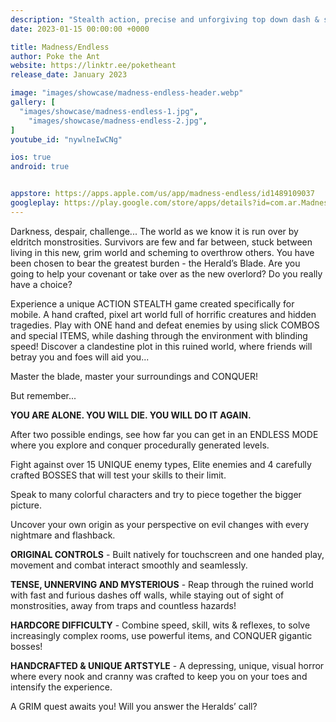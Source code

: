 ```yaml
---
description: "Stealth action, precise and unforgiving top down dash & slash game made for 1-handed mobile play!"
date: 2023-01-15 00:00:00 +0000

title: Madness/Endless
author: Poke the Ant
website: https://linktr.ee/poketheant
release_date: January 2023

image: "images/showcase/madness-endless-header.webp"
gallery: [
  "images/showcase/madness-endless-1.jpg",
	"images/showcase/madness-endless-2.jpg",
]
youtube_id: "nywlneIwCNg"

ios: true
android: true


appstore: https://apps.apple.com/us/app/madness-endless/id1489109037
googleplay: https://play.google.com/store/apps/details?id=com.ar.Madness_Endless
---
```


Darkness, despair, challenge... The world as we know it is run over by eldritch monstrosities. Survivors are few and far between, stuck between living in this new, grim world and scheming to overthrow others. You have been chosen to bear the greatest burden - the Herald’s Blade. Are you going to help your covenant or take over as the new overlord? Do you really have a choice?

Experience a unique ACTION STEALTH game created specifically for mobile. A hand crafted, pixel art world full of horrific creatures and hidden tragedies. Play with ONE hand and defeat enemies by using slick COMBOS and special ITEMS, while dashing through the environment with blinding speed! Discover a clandestine plot in this ruined world, where friends will betray you and foes will aid you...

Master the blade, master your surroundings and CONQUER!

But remember...

**YOU ARE ALONE. YOU WILL DIE. YOU WILL DO IT AGAIN.**

After two possible endings, see how far you can get in an ENDLESS MODE where you explore and conquer procedurally generated levels.

Fight against over 15 UNIQUE enemy types, Elite enemies and 4 carefully crafted BOSSES that will test your skills to their limit.

Speak to many colorful characters and try to piece together the bigger picture.

Uncover your own origin as your perspective on evil changes with every nightmare and flashback.

**ORIGINAL CONTROLS** - Built natively for touchscreen and one handed play, movement and combat interact smoothly and seamlessly.

**TENSE, UNNERVING AND MYSTERIOUS** - Reap through the ruined world with fast and furious dashes off walls, while staying out of sight of monstrosities, away from traps and countless hazards!

**HARDCORE DIFFICULTY** - Combine speed, skill, wits & reflexes, to solve increasingly complex rooms, use powerful items, and CONQUER gigantic bosses!

**HANDCRAFTED & UNIQUE ARTSTYLE** - A depressing, unique, visual horror where every nook and cranny was crafted to keep you on your toes and intensify the experience.


A GRIM quest awaits you! Will you answer the Heralds’ call?
